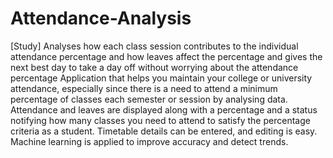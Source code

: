 # Attendance-Analysis
[Study] Analyses how each class session contributes to the individual attendance percentage and how leaves affect the percentage and gives the next best day to take a day off without worrying about the attendance percentage
Application that helps you maintain your college or university attendance, especially since there is a need to attend a minimum percentage of classes each semester or session by analysing data. Attendance and leaves are displayed along with a percentage and a status notifying how many classes you need to attend to satisfy the percentage criteria as a student. Timetable details can be entered, and editing is easy. Machine learning is applied to improve accuracy and detect trends. 

